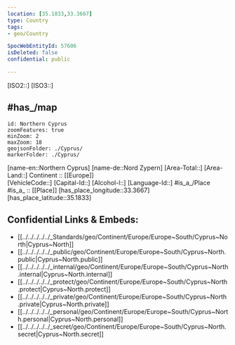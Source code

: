 ```yaml
---
location: [35.1833,33.3667]
type: Country
tags:
- geo/Country

SpocWebEntityId: 57606
isDeleted: false
confidential: public

---
```

[ISO2::] 
[ISO3::] 

## #has_/map  


```leaflet
id: Northern Cyprus
zoomFeatures: true 
minZoom: 2 
maxZoom: 18
geojsonFolder: ./Cyprus/
markerFolder: ./Cyprus/
```

[name-en::Northern Cyprus]
[name-de::Nord Zypern]
[Area-Total::]
[Area-Land::]
Continent :: [[Europe]]  
[VehicleCode::]
[Capital-Id::]
[Alcohol-l::]
[Language-Id::]
#is_a_/Place  
#is_a_ :: [[Place]] 
[has_place_longitude::33.3667]
[has_place_latitude::35.1833]



## Confidential Links & Embeds: 
- [[../../../../../_Standards/geo/Continent/Europe/Europe~South/Cyprus~North|Cyprus~North]] 
- [[../../../../../_public/geo/Continent/Europe/Europe~South/Cyprus~North.public|Cyprus~North.public]] 
- [[../../../../../_internal/geo/Continent/Europe/Europe~South/Cyprus~North.internal|Cyprus~North.internal]] 
- [[../../../../../_protect/geo/Continent/Europe/Europe~South/Cyprus~North.protect|Cyprus~North.protect]] 
- [[../../../../../_private/geo/Continent/Europe/Europe~South/Cyprus~North.private|Cyprus~North.private]] 
- [[../../../../../_personal/geo/Continent/Europe/Europe~South/Cyprus~North.personal|Cyprus~North.personal]] 
- [[../../../../../_secret/geo/Continent/Europe/Europe~South/Cyprus~North.secret|Cyprus~North.secret]] 
